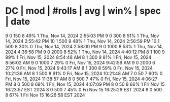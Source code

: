 # DC | mod | #rolls | avg | win% | spec | date
  9     0     150       8    49%     1     Thu, Nov 14, 2024  2:55:03 PM
  9     0     300       8    51%     1     Thu, Nov 14, 2024  2:55:42 PM
  10     1     500       9    48%     1   Thu, Nov 14, 2024  2:56:59 PM
  10     1     500       8    30%     0   Thu, Nov 14, 2024  2:58:00 PM
  9     0     1000       8    53%     1   Thu, Nov 14, 2024  4:36:58 PM
  9     0     2000       8    52%     1   Thu, Nov 14, 2024  4:40:12 PM
  8     1     100       9    89%     1   Fri, Nov 15, 2024  8:54:48 AM
  8     1     300       9    81%     1   Fri, Nov 15, 2024  8:56:02 AM
  9     0     1000       7    29%     0   Fri, Nov 15, 2024  9:42:59 AM
  9     0     2000       6    27%     0   Fri, Nov 15, 2024  9:43:17 AM
  8     1     300       8    59%     0   Fri, Nov 15, 2024 10:21:36 AM
  8     1     500       8    61%     0   Fri, Nov 15, 2024 10:21:48 AM
  7     0     50       7    60%     0   Fri, Nov 15, 2024 11:38:57 AM
  8     0     500       7    47%     0   Fri, Nov 15, 2024  4:06:27 PM
  8     0     500       8    69%     1   Fri, Nov 15, 2024  4:07:09 PM
  8     0     50       8    66%     1   Fri Nov 15 16:23:57 EST 2024
  8     0     500       7    45%     0   Fri Nov 15 16:25:29 EST 2024
  8     0     500       8    67%     1   Fri Nov 15 16:26:58 EST 2024
